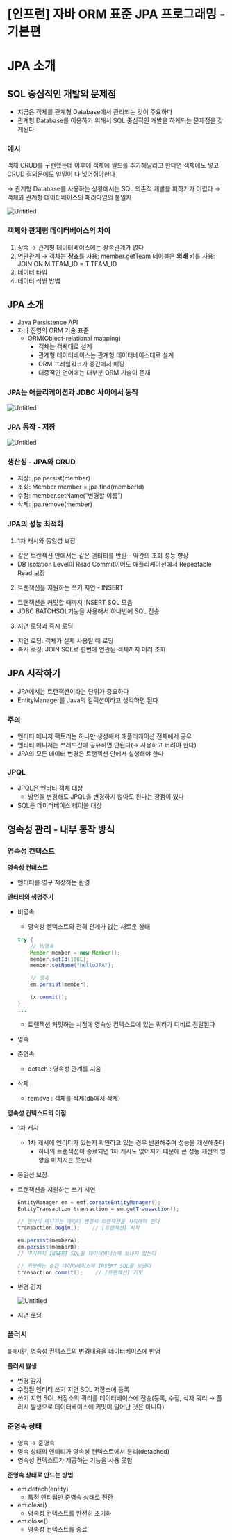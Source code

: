 # [인프런] 자바 ORM 표준 JPA 프로그래밍 - 기본편

# JPA 소개

## SQL 중심적인 개발의 문제점

- 지금은 객체를 관계형 Database에서 관리되는 것이 주요하다
- 관계형 Database를 이용하기 위해서 SQL 중심적인 개발을 하게되는 문제점을 갖게된다

### 예시

객체 CRUD를 구현했는데 이후에 객체에 필드를 추가해달라고 한다면
객체에도 넣고 CRUD 질의문에도 일일이 다 넣어줘야한다

→ 관계형 Database를 사용하는 상황에서는 SQL 의존적 개발을 피하기가 어렵다
→ 객체와 관계형 데이터베이스의 패러다임의 불일치

![Untitled](%5B%E1%84%8B%E1%85%B5%E1%86%AB%E1%84%91%E1%85%B3%E1%84%85%E1%85%A5%E1%86%AB%5D%2082c30/Untitled.png)

### 객체와 관계형 데이터베이스의 차이

1. 상속 → 관계형 데이터베이스에는 상속관계가 없다
2. 연관관계 → 객체는 **참조**를 사용: member.getTeam
                    테이블은 **외래 키**를 사용: JOIN ON M.TEAM_ID = T.TEAM_ID
3. 데이터 타입
4. 데이터 식별 방법

## JPA 소개

- Java Persistence API
- 자바 진영의 ORM 기술 표준
    - ORM(Object-relational mapping)
        - 객체는 객체대로 설계
        - 관계형 데이터베이스는 관계형 데이터베이스대로 설계
        - ORM 프레임워크가 중간에서 매핑
        - 대중적인 언어에는 대부분 ORM 기술이 존재

### JPA는 애플리케이션과 JDBC 사이에서 동작

![Untitled](%5B%E1%84%8B%E1%85%B5%E1%86%AB%E1%84%91%E1%85%B3%E1%84%85%E1%85%A5%E1%86%AB%5D%2082c30/Untitled%201.png)

### JPA 동작 - 저장

![Untitled](%5B%E1%84%8B%E1%85%B5%E1%86%AB%E1%84%91%E1%85%B3%E1%84%85%E1%85%A5%E1%86%AB%5D%2082c30/Untitled%202.png)

### 생산성 - JPA와 CRUD

- 저장: jpa.persist(member)
- 조회: Member member = jpa.find(memberId)
- 수정: member.setName(”변경할 이름”)
- 삭제: jpa.remove(member)

### JPA의 성능 최적화

1. 1차 캐시와 동일성 보장
- 같은 트랜잭션 안에서는 같은 엔티티를 반환 - 약간의 조회 성능 향상
- DB Isolation Level이 Read Commit이어도 애플리케이션에서 Repeatable Read 보장
2.  트랜잭션을 지원하는 쓰기 지연 - INSERT
- 트랜잭션을 커밋할 때까지 INSERT SQL 모음
- JDBC BATCHSQL기능을 사용해서 하나번에 SQL 전송
3. 지연 로딩과 즉시 로딩
- 지연 로딩: 객체가 실제 사용될 때 로딩
- 즉시 로징: JOIN SQL로 한번에 연관된 객체까지 미리 조회

## JPA 시작하기

- JPA에서는 트랜잭션이라는 단위가 중요하다
- EntityManager를 Java의 컬렉션이라고 생각하면 된다

### 주의

- 엔티티 메니저 팩토리는 하나만 생성해서 애플리케이션 전체에서 공유
- 엔티티 메니저는 쓰레드간에 공유하면 안된다(→ 사용하고 버려야 한다)
- JPA의 모든 데이터 변경은 트랜젝션 안에서 실행해야 한다

### JPQL

- JPQL은 엔티티 객체 대상
    - 방언을 변경해도 JPQL을 변경하지 않아도 된다는 장점이 있다
- SQL은 데이터베이스 테이블 대상

## 영속성 관리 - 내부 동작 방식

### 영속성 컨텍스트

**영속성 컨테스트**

- 엔티티를 영구 저장하는 환경

**엔티티의 생명주기**

- 비영속
    - 영속성 켄텍스트와 전혀 관계가 없는 새로운 상태
    
    ```java
    try {
    	// 비영속
    	Member member = new Member();
    	member.setId(100L);
    	member.setName("helloJPA");
    
    	// 영속
    	em.persist(member);
    
    	tx.commit();
    }
    ...
    ```
    
    - 트랜잭션 커밋하는 시점에 영속성 컨텍스트에 있는 쿼리가 디비로 전달된다
- 영속
- 준영속
    - detach : 영속성 관계를 지움
- 삭제
    - remove : 객체를 삭제(db에서 삭제)

**영속성 컨텍스트의 이점**

- 1차 캐시
    - 1차 캐시에 엔티티가 있는지 확인하고 있는 경우 반환해주며 성능을 개선해준다
        - 하나의 트랜잭션이 종료되면 1차 캐시도 없어지기 때문에 큰 성능 개선의 영향을 미치지는 못한다
- 동일성 보장
- 트랜잭션을 지원하는 쓰기 지연
    
    ```java
    EntityManager em = emf.coreateEntityManager();
    EntityTransaction transaction = em.getTransaction();
    
    // 엔티티 매니저는 데이터 변경시 트랜잭션을 시작해야 한다
    transaction.begin();    // [트랜잭션] 시작
    
    em.persist(memberA);
    em.persist(memberB);
    // 여기까지 INSERT SQL을 데이터베이스에 보내지 않는다
    
    // 커밋하는 순간 데이터베이스에 INSERT SQL을 보낸다
    transaction.commit();    // [트랜잭션] 커밋
    ```
    
- 변경 감지
    
    ![Untitled](%5B%E1%84%8B%E1%85%B5%E1%86%AB%E1%84%91%E1%85%B3%E1%84%85%E1%85%A5%E1%86%AB%5D%2082c30/Untitled%203.png)
    
- 지연 로딩

### 플러시

`플러시`란, 영속성 컨텍스트의 변경내용을 데이터베이스에 반영

**플러시 발생**

- 변경 감지
- 수정된 엔티티 쓰기 지연 SQL 저장소에 등록
- 쓰기 지연 SQL 저장소의 쿼리를 데이터베이스에 전송(등록, 수정, 삭제 쿼리 → 플러시 발생으로 데이터베이스에 커밋이 일어난 것은 아니다)

### 준영속 상태

- 영속 → 준영속
- 영속 상태의 엔티티가 영속성 컨텍스트에서 분리(detached)
- 영속성 컨텍스트가 제공하는 기능을 사용 못함

**준영속 상태로 만드는 방법**

- em.detach(entity)
    - 특정 엔티팁만 준영속 상태로 전환
- em.clear()
    - 영속성 컨텍스트를 완전히 초기화
- em.close()
    - 영속성 컨텍스트를 종료